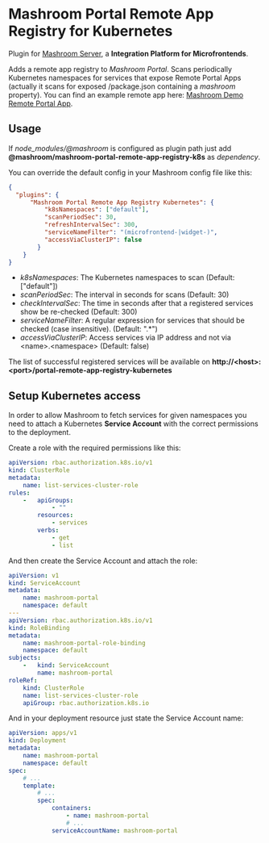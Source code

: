 
# Mashroom Portal Remote App Registry for Kubernetes

Plugin for [Mashroom Server](https://www.mashroom-server.com), a **Integration Platform for Microfrontends**.

Adds a remote app registry to _Mashroom Portal_. Scans periodically Kubernetes namespaces for services that
expose Remote Portal Apps (actually it scans for exposed /package.json containing a _mashroom_ property).
You can find an example remote app here: [Mashroom Demo Remote Portal App](https://github.com/nonblocking/mashroom-demo-remote-portal-app).

## Usage

If *node_modules/@mashroom* is configured as plugin path just add **@mashroom/mashroom-portal-remote-app-registry-k8s** as *dependency*.

You can override the default config in your Mashroom config file like this:

```json
{
  "plugins": {
      "Mashroom Portal Remote App Registry Kubernetes": {
          "k8sNamespaces": ["default"],
          "scanPeriodSec": 30,
          "refreshIntervalSec": 300,
          "serviceNameFilter": "(microfrontend-|widget-)",
          "accessViaClusterIP": false
        }
    }
}
```
 * _k8sNamespaces_: The Kubernetes namespaces to scan (Default: ["default"])
 * _scanPeriodSec_: The interval in seconds for scans (Default: 30)
 * _checkIntervalSec_: The time in seconds after that a registered services show be re-checked (Default: 300)
 * _serviceNameFilter_: A regular expression for services that should be checked (case insensitive). (Default: ".*")
 * _accessViaClusterIP_: Access services via IP address and not via &lt;name&gt;.&lt;namespace&gt; (Default: false)

The list of successful registered services will be available on **http://&lt;host&gt;:&lt;port&gt;/portal-remote-app-registry-kubernetes**

## Setup Kubernetes access

In order to allow Mashroom to fetch services for given namespaces you need to attach a Kubernetes **Service Account** with the correct permissions to the deployment.

Create a role with the required permissions like this:

```yaml
apiVersion: rbac.authorization.k8s.io/v1
kind: ClusterRole
metadata:
    name: list-services-cluster-role
rules:
    -   apiGroups:
            - ""
        resources:
            - services
        verbs:
            - get
            - list
```
And then create the Service Account and attach the role:

```yaml
apiVersion: v1
kind: ServiceAccount
metadata:
    name: mashroom-portal
    namespace: default
---
apiVersion: rbac.authorization.k8s.io/v1
kind: RoleBinding
metadata:
    name: mashroom-portal-role-binding
    namespace: default
subjects:
    -   kind: ServiceAccount
        name: mashroom-portal
roleRef:
    kind: ClusterRole
    name: list-services-cluster-role
    apiGroup: rbac.authorization.k8s.io
```

And in your deployment resource just state the Service Account name:

```yaml
apiVersion: apps/v1
kind: Deployment
metadata:
    name: mashroom-portal
    namespace: default
spec:
    # ...
    template:
        # ...
        spec:
            containers:
                - name: mashroom-portal
                # ...
            serviceAccountName: mashroom-portal
```
